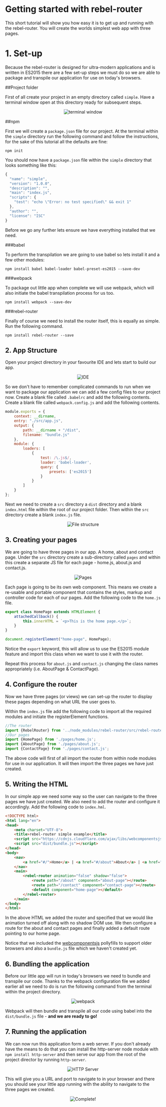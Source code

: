 # Getting started with rebel-router

This short tutorial will show you how easy it is to get up and running with the rebel-router. You will create the worlds simplest web app with three pages.

# 1. Set-up

Because the rebel-router is designed for ultra-modern applications and is written in ES2015 there are a few set-up steps we must do so we are able to package and transpile our application for use on today's browsers.

##Project folder

First of all create your project in an empty directory called `simple`. Have a terminal window open at this directory ready for subsequent steps.

<div align="center">
<img src="http://i.imgur.com/WlrAL3p.png" alt="terminal window" />
</div>

##npm

First we will create a `package.json` file for our project. At the terminal within the `simple` directory run the following command and follow the instructions, for the sake of this tutorial all the defaults are fine:

`npm init`

You should now have a `package.json` file within the `simple` directory that looks something like this:

```javascript
{
  "name": "simple",
  "version": "1.0.0",
  "description": "",
  "main": "index.js",
  "scripts": {
    "test": "echo \"Error: no test specified\" && exit 1"
  },
  "author": "",
  "license": "ISC"
}

```

Before we go any further lets ensure we have everything installed that we need.

###babel

To perform the transpilation we are going to use babel so lets install it and a few other modules:

`npm install babel babel-loader babel-preset-es2015 --save-dev`

###webpack

To package out little app when complete we will use webpack, which will also initiate the babel transpilation process for us too.

`npm install webpack --save-dev`

###rebel-router

Finally of course we need to install the router itself, this is equally as simple. Run the following command.

`npm install rebel-router --save`

## 2. App Structure

Open your project directory in your favourite IDE and lets start to build our app.

<div align="center">
<img src="http://i.imgur.com/DluAa1S.png" alt="IDE" />
</div>

So we don't have to remember complicated commands to run when we want to package our application we can add a few config files to our project now. Create a blank file called `.babelrc` and add the following contents. Create a blank file called `webpack.config.js` and add the following contents.

```javascript
module.exports = {
    context: __dirname,
    entry: "./src/app.js",
    output: {
        path: __dirname + "/dist",
        filename: "bundle.js"
    },
    module: {
        loaders: [
            {
                test: /\.js$/,
                loader: 'babel-loader',
                query: {
                    presets: ['es2015']
                }
            }
        ]
    }
};

```

Next we need to create a `src` directory a `dist` directory and a blank `index.html` file within the root of our project folder. Then within the `src` directory create a blank `index.js` file.

<div align="center">
<img src="http://i.imgur.com/3S4ylyL.png" alt="File structure" />
</div>

## 3. Creating your pages

We are going to have three pages in our app. A home, about and contact page. Under the `src` directory create a sub-directory called `pages` and within this create a separate JS file for each page - home.js, about.js and contact.js.

<div align="center">
<img src="http://i.imgur.com/b8ZVo6K.png" alt="Pages" />
</div>

Each page is going to be its own web component. This means we create a re-usable and portable component that contains the styles, markup and controller code for each of our pages. Add the following code to the `home.js` file.

```javascript
export class HomePage extends HTMLElement {
    attachedCallback() {
        this.innerHTML = `<p>This is the home page.</p>`;
    }
}

document.registerElement("home-page", HomePage);
```

Notice the `export` keyword, this will allow us to use the ES2015 module feature and import this class when we want to use it with the router.

Repeat this process for `about.js` and `contact.js` changing the class names appropriately (i.e. AboutPage & ContactPage).

## 4. Configure the router

Now we have three pages (or views) we can set-up the router to display these pages depending on what URL the user goes to.

Within the `index.js` file add the following code to import all the required modules and initiate the registerElement functions.

```javascript
//The router
import {RebelRouter} from '../node_modules/rebel-router/src/rebel-router.js';
//Our pages
import {HomePage} from './pages/home.js';
import {AboutPage} from './pages/about.js';
import {ContactPage} from './pages/contact.js';
```

The above code will first of all import the router from within node modules for use in our application. It will then import the three pages we have just created.

## 5. Writing the HTML

In our simple app we need some way so the user can navigate to the three pages we have just created. We also need to add the router and configure it accordingly. Add the following code to `index.hml`.

```html
<!DOCTYPE html>
<html lang="en">
<head>
    <meta charset="UTF-8">
    <title>rebel-router simple example</title>
    <script src="https://cdnjs.cloudflare.com/ajax/libs/webcomponentsjs/0.7.22/webcomponents.min.js"></script>
    <script src="dist/bundle.js"></script>
</head>
<body>
    <nav>
        <a href="#/">Home</a> | <a href="#/about">About</a> | <a href="#/contact">Contact</a>
    </nav>
    <main>
        <rebel-router animation="false" shadow="false">
            <route path="/about" component="about-page"></route>
            <route path="/contact" component="contact-page"></route>
            <default component="home-page"></default>
        </rebel-router>
    </main>
</body>
</html>
```

In the above HTML we added the router and specified that we would like animation turned off along with no shadow DOM use. We then configure a route for the about and contact pages and finally added a default route pointing to our home page.

Notice that we included the [webcomponentsjs](https://github.com/webcomponents/webcomponentsjs) pollyfills to support older browsers and also a `bundle.js` file which we haven't created yet.

## 6. Bundling the application

Before our little app will run in today's browsers we need to bundle and transpile our code. Thanks to the webpack configuration file we added earlier all we need to do is run the following command from the terminal within the project directory.

<div align="center">
<img src="http://i.imgur.com/llJRHDo.png" alt="webpack" />
</div>

Webpack will then bundle and transpile all our code using babel into the `dist/bundle.js` file - **and we are ready to go!**

## 7. Running the application

We can now run this application form a web server. If you don't already have the means to do that you can install the http-server node module with `npm install http-server` and then serve our app from the root of the project director by running `http-server`.

<div align="center">
<img src="http://i.imgur.com/lyfJruu.png" alt="HTTP Server" />
</div>

This will give you a URL and port to navigate to in your browser and there you should see your little app running with the ability to navigate to the three pages we created.

<div align="center">
<img src="http://i.imgur.com/7FfyGfV.gif" alt="Complete!" />
</div>